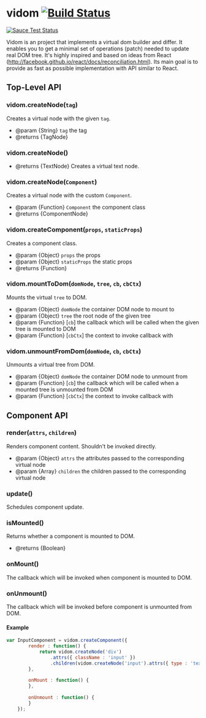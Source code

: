 # vidom [![Build Status](https://secure.travis-ci.org/dfilatov/vidom.png)](http://travis-ci.org/dfilatov/vidom)
[![Sauce Test Status](https://saucelabs.com/browser-matrix/dfilatov81.svg)](https://saucelabs.com/u/dfilatov81)

Vidom is an project that implements a virtual dom builder and differ. It enables you to get a minimal set of operations (patch) needed to update real DOM tree. It's highly inspired and based on ideas from React (http://facebook.github.io/react/docs/reconciliation.html). Its main goal is to provide as fast as possible implementation with API similar to React.

## Top-Level API

### vidom.createNode(`tag`)
Creates a virtual node with the given `tag`.
* @param {String} `tag` the tag
* @returns {TagNode}

### vidom.createNode()
* @returns {TextNode}
Creates a virtual text node.

### vidom.createNode(`Component`)
Creates a virtual node with the custom `Component`.
* @param {Function} `Component` the component class 
* @returns {ComponentNode}

### vidom.createComponent(`props`, `staticProps`)
Creates a component class.
* @param {Object} `props` the props
* @param {Object} `staticProps` the static props
* @returns {Function}

### vidom.mountToDom(`domNode`, `tree`, `cb`, `cbCtx`)
Mounts the virtual `tree` to DOM.
 * @param {Object} `domNode` the container DOM node to mount to
 * @param {Object} `tree` the root node of the given tree
 * @param {Function} [`cb`] the callback which will be called when the given tree is mounted to DOM
 * @param {Function} [`cbСtx`] the context to invoke callback with

### vidom.unmountFromDom(`domNode`, `cb`, `cbCtx`)
Unmounts a virtual tree from DOM.
 * @param {Object} `domNode` the container DOM node to unmount from
 * @param {Function} [`cb`] the callback which will be called when a mounted tree is unmounted from DOM
 * @param {Function} [`cbСtx`] the context to invoke callback with

## Component API

### render(`attrs`, `children`)
Renders component content. Shouldn't be invoked directly.
* @param {Object} `attrs` the attributes passed to the corresponding virtual node
* @param {Array} `children` the children passed to the corresponding virtual node 

### update()
Schedules component update.

### isMounted()
Returns whether a component is mounted to DOM.
* @returns {Boolean}

### onMount()
The callback which will be invoked when component is mounted to DOM.

### onUnmount()
The callback which will be invoked before component is unmounted from DOM.

#### Example
```js
var InputComponent = vidom.createComponent({
        render : function() {
            return vidom.createNode('div')
                .attrs({ className : 'input' })
                .children(vidom.createNode('input').attrs({ type : 'text', className : 'input__control' }));
        },
        
        onMount : function() {
        },
        
        onUnmount : function() {
        }
    });
```
